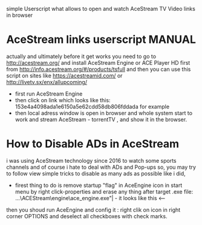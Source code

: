 simple Userscript what allows to open and watch AceStream TV Video links in browser

AceStream links userscript MANUAL
=================================

actually and ultimately before it get works you need to go to http://acestream.org/ and install AceStream Engine  or  ACE Player HD first from http://info.acestream.org/#/products/tsfull
and then you can use this script on sites like https://acestreamid.com/  or  http://livetv.sx/enx/allupcoming/

- first run AceStream Engine
- then click on link which looks like this: 153e4a4098ada1e6150a5e62cdd58db806fddada for example
- then local adress window is open in browser and whole system start to work and stream AceStream - torrentTV , and show it in the browser.

How to Disable ADs in AceStream
===============================

i was using AceStream technology since 2016 to watch some sports channels and of course i hate to deal with ADs and Pop-ups so,
you may try to follow view simple tricks to disable as many ads as possible like i did,
- firest thing to do is remove startup "flag" in  AceEngine icon in start menu by right click-properties and erase any thing after target .exe file:  ...\ACEStream\engine\ace_engine.exe"| - it looks like this <--

then you shoud run AceEngine and config it :  right clik on icon in right corner OPTIONS and deselect all checkboxes with check marks.
